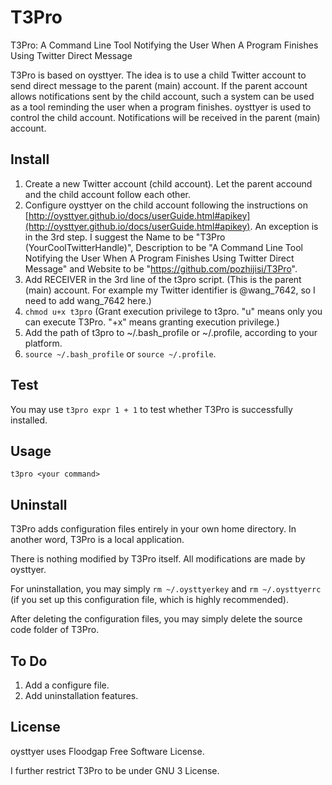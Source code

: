 # T3Pro
T3Pro: A Command Line Tool Notifying the User When A Program Finishes Using Twitter Direct Message

T3Pro is based on oysttyer. The idea is to use a child Twitter account to send direct message to the parent (main) account. If the parent account allows notifications sent by the child account, such a system can be used as a tool reminding the user when a program finishes. oysttyer is used to control the child account. Notifications will be received in the parent (main) account.

## Install

1. Create a new Twitter account (child account). Let the parent accound and the child account follow each other.
2. Configure oysttyer on the child account following the instructions on [http://oysttyer.github.io/docs/userGuide.html#apikey](http://oysttyer.github.io/docs/userGuide.html#apikey). An exception is in the 3rd step. I suggest the Name to be "T3Pro (YourCoolTwitterHandle)", Description to be "A Command Line Tool Notifying the User When A Program Finishes Using Twitter Direct Message" and Website to be "https://github.com/pozhijisi/T3Pro".
3. Add RECEIVER in the 3rd line of the t3pro script. (This is the parent (main) account. For example my Twitter identifier is @wang_7642, so I need to add wang_7642 here.)
4. `chmod u+x t3pro` (Grant execution privilege to t3pro. "u" means only you can execute T3Pro. "+x" means granting execution privilege.)
5. Add the path of t3pro to ~/.bash_profile or ~/.profile, according to your platform.
6. `source ~/.bash_profile` or `source ~/.profile`.

## Test

You may use `t3pro expr 1 + 1` to test whether T3Pro is successfully installed.

## Usage

`t3pro <your command>`

## Uninstall

T3Pro adds configuration files entirely in your own home directory. In another word, T3Pro is a local application.

There is nothing modified by T3Pro itself. All modifications are made by oysttyer.

For uninstallation, you may simply `rm ~/.oysttyerkey` and `rm ~/.oysttyerrc` (if you set up this configuration file, which is highly recommended).

After deleting the configuration files, you may simply delete the source code folder of T3Pro.

## To Do

1. Add a configure file.
2. Add uninstallation features.

## License

oysttyer uses Floodgap Free Software License.

I further restrict T3Pro to be under GNU 3 License.
